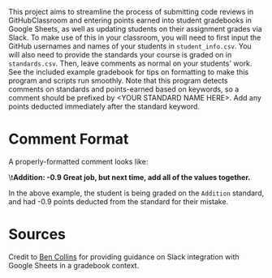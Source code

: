 This project aims to streamline the process of submitting code reviews in GitHubClassroom and entering points earned into student gradebooks in Google Sheets, as well as updating students on their assignment grades via Slack. To make use of this in your classroom, you will need to first input the GitHub usernames and names of your students in `student_info.csv`. You will also need to provide the standards your course is graded on in `standards.csv`. Then, leave comments as normal on your students' work. See the included example gradebook for tips on formatting to make this program and scripts run smoothly. Note that this program detects comments on standards and points-earned based on keywords, so a comment should be prefixed by &lt;YOUR STANDARD NAME HERE>. Add any points deducted immediately after the standard keyword. 

# Comment Format
A properly-formatted comment looks like: 
  
\t**Addition: -0.9 Great job, but next time, add all of the values together.**
  
In the above example, the student is being graded on the `Addition` standard, and had -0.9 points deducted from the standard for their mistake. 

# Sources
Credit to [Ben Collins](https://www.benlcollins.com/spreadsheets/marking-template/) for providing guidance on Slack integration with Google Sheets in a gradebook context.
